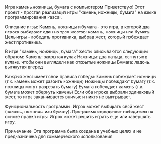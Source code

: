 Игра камень,ножницы, бумага с компьютером
Приветствую! Этот проект - простая реализация игры "камень, ножницы, бумага" на языке программирования Pascal.

Описание игры:
Камень, ножницы и бумага - это игра, в которой два игрока выбирают один из трех жестов: камень, ножницы или бумагу. Цель игры - победить противника, выбрав жест, который побеждает жест противника.

В игре "камень, ножницы, бумага" жесты описываются следующим образом:
Камень: закрытая кулак
Ножницы: два пальца, согнутых в кулаке, чтобы они выглядели как открытые ножницы
Бумага: ладонь, вытянутая вперед

Каждый жест имеет свои правила победы:
Камень побеждает ножницы (т.к. камень может разбить ножницы)
Ножницы побеждают бумагу (т.к. ножницы могут разрезать бумагу)
Бумага побеждает камень (т.к. бумага может обернуть камень)
Если оба игрока выбрали одинаковый жест, то игра заканчивается вничью и никто не выигрывает.

Функциональность программы:
Игрок может выбирать свой жест (камень, ножницы или бумагу).
Программа определяет победителя на основе правил игры.
Игрок может решить играть еще или завершить игру.

Примечание: Эта программа была создана в учебных целях и не предназначена для коммерческого использования.
